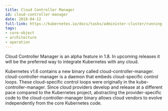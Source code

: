 ```yaml
---
title: Cloud Controller Manager
id: cloud-controller-manager
date: 2018-04-12
full-link: https://kubernetes.io/docs/tasks/administer-cluster/running-cloud-controller/
tags:
- core-object
- architecture
- operation 
---
```

 Cloud Controller Manager is an alpha feature in 1.8. In upcoming releases it will be the preferred way to integrate Kubernetes with any cloud.

<!--more--> 

Kubernetes v1.6 contains a new binary called cloud-controller-manager. cloud-controller-manager is a daemon that embeds cloud-specific control loops.  These cloud-specific control loops were originally in the kube-controller-manager. Since cloud providers develop and release at a different pace compared to the Kubernetes  project, abstracting the provider-specific code to the cloud-controller-manager binary allows cloud vendors to evolve independently from the core Kubernetes code.


